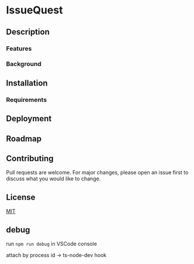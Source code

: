 # IssueQuest


## Description

### Features 
### Background

## Installation

### Requirements

## Deployment


## Roadmap
## Contributing
Pull requests are welcome. For major changes, please open an issue first to discuss what you would like to change.

## License
[MIT](https://choosealicense.com/licenses/mit/)


## debug
run `npm run debug` in VSCode console

attach by process id -> ts-node-dev hook